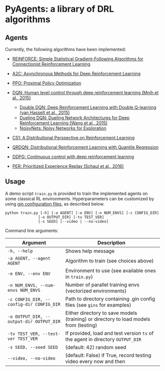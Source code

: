 # PyAgents: a library of DRL algorithms

## Agents

Currently, the following algorithms have been implemented:

* [REINFORCE: Simple Statistical Gradient-Following Algorithms for Connectionist Reinforcement Learning](https://link.springer.com/content/pdf/10.1007/BF00992696.pdf)
* [A2C: Asynchronous Methods for Deep Reinforcement Learning](https://arxiv.org/abs/1602.01783)
* [PPO: Proximal Policy Optimization](https://arxiv.org/pdf/1707.06347.pdf)
* [DQN: Human level control through deep reinforcement learning (Mnih et al., 2015)](https://deepmind.com/research/dqn/)
  * [Double DQN: Deep Reinforcement Learning with Double Q-learning (van Hasselt et al., 2015)](https://arxiv.org/abs/1509.06461)
  * [Dueling DQN: Dueling Network Architectures for Deep Reinforcement Learning (Wang et al., 2015)](https://arxiv.org/abs/1511.06581)
  * [NoisyNets: Noisy Networks for Exploration](https://arxiv.org/abs/1706.10295)
* [C51: A Distributional Perspective on Reinforcement Learning](https://arxiv.org/abs/1707.06887)
* [QRDQN: Distributional Reinforcement Learning with Quantile Regression](https://arxiv.org/abs/1710.10044)
* [DDPG: Continuous control with deep reinforcement learning](https://arxiv.org/abs/1509.02971)

* [PER: Prioritized Experience Replay (Schaul et al., 2016)](https://arxiv.org/abs/1511.05952)

## Usage
A demo script `train.py` is provided to train the implemented agents on some classical RL environments. Hyperparameters can be customized by using [gin configuration files](https://github.com/google/gin-config), as described below.

```
python train.py [-h] [-a AGENT] [-e ENV] [-n NUM_ENVS] [-c CONFIG_DIR] 
               [-o OUTPUT_DIR] [-tv TEST_VER] 
               [-s SEED] [--video | --no-video]
```

Command line arguments:

| Argument                                         | Description                                                                  |
| ------------------------------------------------ | -----------------------------------------------------------------------------|
| `-h, --help`                                     | Shows help message                                                           |
| `-a AGENT, --agent AGENT`                        | Algorithm to train (see choices above)                                       |
| `-e ENV, --env ENV`                              | Environment to use (see available ones in `train.py`)                        |
| `-n NUM_ENVS, --num-envs NUM_ENVS`               | Number of parallel training envs (vectorized environments)                   |
| `-c CONFIG_DIR, --config-dir CONFIG_DIR`         | Path to directory containing .gin config files (see `gins` for examples)     |
| `-o OUTPUT_DIR, --output-dir OUTPUT_DIR`         | Either directory to save models (training) or directory to load models from (testing)|
| `-tv TEST_VER, --test-ver TEST_VER`              | If provided, load and test version `tv` of the agent in directory `OUTPUT_DIR`|
| `-s SEED, --seed SEED`                           | (default: 42) random seed                                                    |
| `--video, --no-video`                            | (default: False) if True, record testing video every now and then            |
